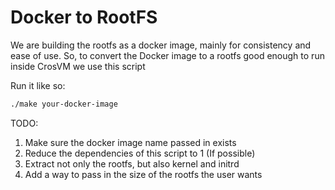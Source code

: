 # Docker to RootFS

We are building the rootfs as a docker image, mainly for consistency and ease of use.
So, to convert the Docker image to a rootfs good enough to run inside CrosVM we use this script

Run it like so:
```bash
./make your-docker-image
```

TODO:
1. Make sure the docker image name passed in exists
2. Reduce the dependencies of this script to 1 (If possible)
3. Extract not only the rootfs, but also kernel and initrd
4. Add a way to pass in the size of the rootfs the user wants
